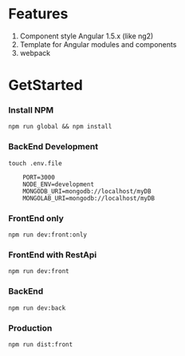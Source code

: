 # Features
1. Component style Angular 1.5.x (like ng2)  
2. Template for Angular modules and components  
3. webpack

# GetStarted
### Install NPM
```
npm run global && npm install
```
### BackEnd Development
```
touch .env.file

    PORT=3000
    NODE_ENV=development
    MONGODB_URI=mongodb://localhost/myDB
    MONGOLAB_URI=mongodb://localhost/myDB
```
### FrontEnd only
```
npm run dev:front:only
```
### FrontEnd with RestApi
```
npm run dev:front
```
### BackEnd
```
npm run dev:back
```
### Production
```
npm run dist:front
```
